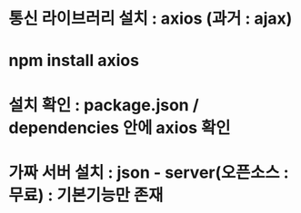 # 통신 라이브러리 설치 : axios (과거 : ajax)
# npm install axios

# 설치 확인 : package.json / dependencies 안에 axios 확인

# 가짜 서버 설치 : json - server(오픈소스 : 무료) : 기본기능만 존재
